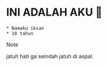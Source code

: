 # **INI ADALAH AKU** :pinched_fingers: 
    * Namaku iksan
    * 10 tahun
> [!NOTE]
> jatuh hati ga seindah jatuh di aspal.
